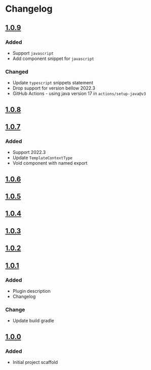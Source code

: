 # Changelog

## [1.0.9]

### Added

- Support `javascript`
- Add component snippet for `javascript`

### Changed

- Update `typescript` snippets statement
- Drop support for version bellow 2022.3
- GitHub Actions - using java version 17 in `actions/setup-java@v3`

## [1.0.8]

## [1.0.7]

### Added

- Support 2022.3
- Update `TemplateContextType`
- Void component with named export

## [1.0.6]

## [1.0.5]

## [1.0.4]

## [1.0.3]

## [1.0.2]

## [1.0.1]

### Added

- Plugin description
- Changelog

### Change

- Update build gradle

## [1.0.0]

### Added

- Initial project scaffold

[1.0.9]: https://github.com/hnggngn/solid-snippets/compare/v1.0.8...v1.0.9

[1.0.8]: https://github.com/hnggngn/solid-snippets/compare/v1.0.7...v1.0.8

[1.0.7]: https://github.com/hnggngn/solid-snippets/compare/v1.0.6...v1.0.7

[1.0.6]: https://github.com/hnggngn/solid-snippets/compare/v1.0.5...v1.0.6

[1.0.5]: https://github.com/hnggngn/solid-snippets/compare/v1.0.4...v1.0.5

[1.0.4]: https://github.com/hnggngn/solid-snippets/compare/v1.0.3...v1.0.4

[1.0.3]: https://github.com/hnggngn/solid-snippets/compare/v1.0.2...v1.0.3

[1.0.2]: https://github.com/hnggngn/solid-snippets/compare/v1.0.1...v1.0.2

[1.0.1]: https://github.com/hnggngn/solid-snippets/commits/v1.0.1

[1.0.0]: https://github.com/hnggngn/solid-snippets/commits
